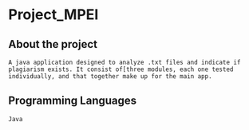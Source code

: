 # Project_MPEI

## About the project
`A java application designed to analyze .txt files and indicate if plagiarism exists. It consist of[three modules, each one tested individually, and that together make up for the main app.`

## Programming Languages
`Java`
